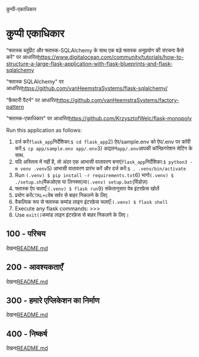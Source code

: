 कुप्पी-एकाधिकार

# कुप्पी एकाधिकार

"फ्लास्क ब्लूप्रिंट और फ्लास्क-SQLAlchemy के साथ एक बड़े फ्लास्क अनुप्रयोग की संरचना कैसे करें" पर आधारित<https://www.digitalocean.com/community/tutorials/how-to-structure-a-large-flask-application-with-flask-blueprints-and-flask-sqlalchemy>

"फ्लास्क SQLAlchemy" पर आधारित<https://github.com/vanHeemstraSystems/flask-sqlalchemy/>

"फ़ैक्टरी पैटर्न" पर आधारित<https://github.com/vanHeemstraSystems/factory-pattern>

"फ्लास्क-एकाधिकार" पर आधारित<https://github.com/KrzysztofWelc/flask-monopoly>

Run this application as follows:

1) दर्ज करें`flask_app`निर्देशिका:`$ cd flask_app`2) ऐप/sample.env को ऐप/.env पर कॉपी करें:`$ cp app/sample.env app/.env`3) अद्यतन`app/.env`आपकी कॉन्फ़िगरेशन सेटिंग के साथ.
4) यदि अस्तित्व में नहीं है, तो अंदर एक आभासी वातावरण बनाएं`flask_app`निर्देशिका:`$ python3 -m venv .venv`5) आभासी वातावरण प्रारंभ करें और दर्ज करें:`$ . .venv/bin/activate`
6) Run `(.venv) $ pip install -r requirements.txt`6) भागो`(.venv) $ ./setup.sh`(मैकओएस या लिनक्स)या`(.venv) setup.bat`(विंडोज़)
8) फ्लास्क ऐप चलाएँ:`(.venv) $ flask run`9) संकेतानुसार वेब इंटरफ़ेस खोलें
10) प्रयोग करें`CTRL+c`वेब सर्वर से बाहर निकलने के लिए.
11) वैकल्पिक रूप से फ्लास्क कमांड लाइन इंटरफ़ेस चलाएँ:`(.venv) $ flask shell`
12) Execute any flask commands: >>>
13) Use `exit()`कमांड लाइन इंटरफ़ेस से बाहर निकलने के लिए।

## 100 - परिचय

देखना[README.md](./100/README.md)

## 200 - आवश्यकताएँ

देखना[README.md](./200/README.md)

## 300 - हमारे एप्लिकेशन का निर्माण

देखना[README.md](./300/README.md)

## 400 - निष्कर्ष

देखना[README.md](./400/README.md)
